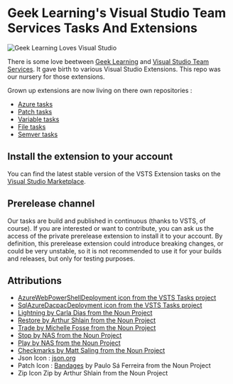 # Geek Learning's Visual Studio Team Services Tasks And Extensions

![Geek Learning Loves Visual Studio](https://raw.githubusercontent.com/geeklearningio/gl-vsts-tasks/master/Assets/GeekLearningLovesVisualStudio-medium.png)

There is some love beetween [Geek Learning](http://geeklearning.io) and [Visual Studio Team Services](https://www.visualstudio.com/products/visual-studio-team-services-vs). It gave birth to various Visual Studio Extensions. This repo was our nursery for those extensions. 

Grown up extensions are now living on there own repositories :

* [Azure tasks](https://github.com/geeklearningio/gl-vsts-tasks-azure)
* [Patch tasks](https://github.com/geeklearningio/gl-vsts-tasks-file-patch)
* [Variable tasks](https://github.com/geeklearningio/gl-vsts-tasks-variables)
* [File tasks](https://github.com/geeklearningio/gl-vsts-tasks-files)
* [Semver tasks](https://github.com/geeklearningio/gl-vsts-tasks-semver)

## Install the extension to your account

You can find the latest stable version of the VSTS Extension tasks on the
[Visual Studio Marketplace](https://marketplace.visualstudio.com/search?term=publisher%3A%22Geek%20Learning%22&target=VSTS&sortBy=Relevance).

## Prerelease channel

Our tasks are build and published in continuous (thanks to VSTS, of course). If you are interested or want to contribute, you can ask us the access of the private prerelease extension to install it to your account. By definition, this prerelease extension could introduce breaking changes, or could be very unstable, so it is not recommended to use it for your builds and releases, but only for testing purposes.

## Attributions

* [AzureWebPowerShellDeployment icon from the VSTS Tasks project](https://github.com/Microsoft/vsts-tasks)
* [SqlAzureDacpacDeployment icon from the VSTS Tasks project](https://github.com/Microsoft/vsts-tasks)
* [Lightning by Carla Dias from the Noun Project](https://thenounproject.com/search/?q=lightning&i=542899)
* [Restore by Arthur Shlain from the Noun Project](https://thenounproject.com/search/?q=restore&i=52760)
* [Trade by Michelle Fosse from the Noun Project](https://thenounproject.com/search/?q=swap&i=560173)
* [Stop by NAS from the Noun Project](https://thenounproject.com/search/?q=stop&i=55668)
* [Play by NAS from the Noun Project](https://thenounproject.com/search/?q=play&i=55667)
* [Checkmarks by Matt Saling from the Noun Project](https://thenounproject.com/search/?q=Checkmarks&i=202337)
* Json Icon : [json.org](http://json.org/) 
* Patch Icon : [Bandages](https://thenounproject.com/search/?q=patch&i=437438) by Paulo Sá Ferreira from the Noun Project
* Zip Icon Zip by Arthur Shlain from the Noun Project
